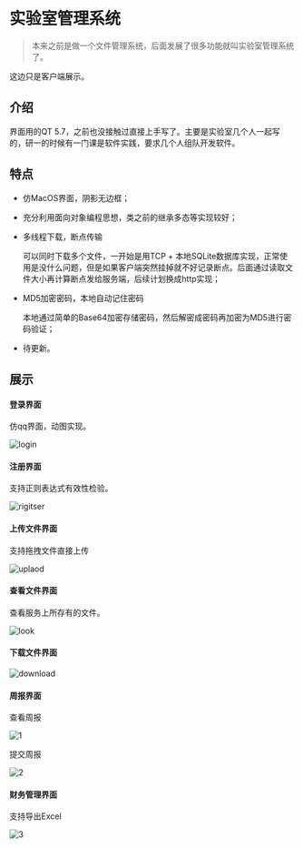 #   实验室管理系统

> 本来之前是做一个文件管理系统，后面发展了很多功能就叫实验室管理系统了。

这边只是客户端展示。

## 介绍

界面用的QT 5.7，之前也没接触过直接上手写了。主要是实验室几个人一起写的，研一的时候有一门课是软件实践，要求几个人组队开发软件。

## 特点

- 仿MacOS界面，阴影无边框；

- 充分利用面向对象编程思想，类之前的继承多态等实现较好；

- 多线程下载，断点传输

  可以同时下载多个文件，一开始是用TCP + 本地SQLite数据库实现，正常使用是没什么问题，但是如果客户端突然挂掉就不好记录断点。后面通过读取文件大小再计算断点发给服务端，后续计划换成http实现；

- MD5加密密码，本地自动记住密码

  本地通过简单的Base64加密存储密码，然后解密成密码再加密为MD5进行密码验证；

- 待更新。



## 展示

#### 登录界面

仿qq界面，动图实现。

![login](https://github.com/hhyvs111/FileManagement/blob/master/images/login.png)



#### 注册界面
支持正则表达式有效性检验。

![rigitser](https://github.com/hhyvs111/FileManagement/blob/master/images/register.png)

#### 上传文件界面
支持拖拽文件直接上传

![uplaod](https://github.com/hhyvs111/FileManagement/blob/master/images/upload.png)

#### 查看文件界面
查看服务上所存有的文件。

![look](https://github.com/hhyvs111/FileManagement/blob/master/images/lookfile.png)

#### 下载文件界面

![download](https://github.com/hhyvs111/FileManagement/blob/master/images/download.png)


#### 周报界面
查看周报

![1](https://github.com/hhyvs111/FileManagement/blob/master/images/lookweek.png)

提交周报

![2](https://github.com/hhyvs111/FileManagement/blob/master/images/writeweek.png)


#### 财务管理界面
支持导出Excel

![3](https://github.com/hhyvs111/FileManagement/blob/master/images/money.png)

